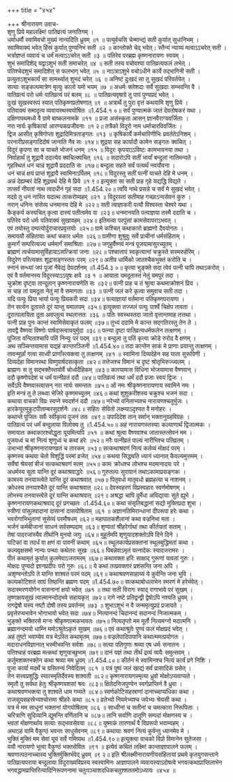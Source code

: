 +++
title = "४५४"

+++
श्रीनारायण उवाच-  
शृणु प्रिये महालक्ष्मि! पातिव्रत्यं जनातिगम् ।  
धर्माधर्मौ स्वामिवचो मुख्यं नान्यदिति ध्रुवम् ॥१ ॥
पत्युर्वचसि चेन्मान्द्यं सती कुर्यात् सुधानिभम् ।  
स्वामिवाक्यं भवेत् हिंस्रं कुर्यात् पुण्यनिभं सती ॥२ ॥
कान्तोक्ते चेद् भवेत्। स्तैन्यं न्याय्यं मत्वाऽऽचरेत् सती ।  
भर्त्राज्ञप्तं व्यवायं च धर्मं मत्वाऽऽचरेत् सती ॥३ ॥
पतिरेव परब्रह्म कृष्णनारायणः स्वयम् ।  
शुभं समादिशेद् यद्वाऽशुभं सती समाचरेत् ॥४ ॥
सती तस्य वचोवश्या पातिव्रत्यफलं लभेत् ।  
पतिश्चेदशुभं समादिशेत् स फलभाग् भवेत् ॥५ ॥
नाऽत्राऽशुभे वचोऽधीने कार्ये तद्भागिनी सती ।  
प्रत्युताऽशुभकार्यं सा सामर्थ्यात् शुभदं चरेत् ॥६ ॥
अनिष्टं दुःखदं सा तु सुखदं परिवर्तयेत् ।  
सत्याः सङ्कल्पमात्रेण मृत्युः कालो यमो भयम् ॥७ ॥
अधर्मः क्लेशदाः सर्वे सुखदाः सम्भवन्ति वै ।  
पातिव्रत्यं परो धर्मः पातिव्रत्यं परं बलम् ॥८ ॥
पातिव्रत्यवृषाग्रे तु पापं पुण्यप्रदं भवेत् ।  
दुःखं सुखस्वरूपं स्यात् पतिकृष्णप्रतोषणात् ॥९ ॥
अत्रार्थे तु पुरा वृत्तं कथयामि शृणु प्रिये ।  
पतिवाक्यं समादृत्य व्यवायस्थस्वयोषितः ॥1.454.१ ०॥
सर्वं पुण्यात्मकं जातं देवतोषकरं यथा ।  
दक्षिणापथमध्ये वै ग्रामे बाष्कलनामके ॥११ ॥
प्रजा असंस्कृता आसन् ज्ञानवैराग्यवर्जिताः ।  
नरा नार्यः कृषिकार्या आरण्यकप्रजीवनाः ॥१ २॥
तत्रैको विदुरो नाम धर्माचारविवर्जितः ।  
द्विज आसीत् कृषिगोप्ता शूद्रादिमित्रताङ्गतः ॥१३ ॥
कृषिकार्ये कर्मचारिणीभिः प्रवर्ततेऽनिशम् ।  
परनारीप्रसङ्गादिदोषं जानाति नैव सः ॥१४॥
शूद्रया सह कार्यादौ कामेन सङ्गतः क्वचित् ।  
विदुरं कृपणा सा च याचते भोजनं धनम् ॥१५ ॥
विदुरः कृपयाऽऽविष्टः कामभावनया तथा ।  
निर्वाहार्थं तु शूद्रायै ददात्येव क्वचित्क्वचित् ॥१६ ॥
सदारोऽपि सतीं भार्यां बन्दुलां नातिमन्यते ।  
गृहस्थितं धनं चान्नं शूद्रायै प्रददाति सः ॥१७॥
बन्दुला सहते सर्वं पत्यर्थं नवयौवना ।  
धनं चान्नं क्षयं प्राप्तं शूद्रायै स्वामिनाऽर्पितम् ॥१८॥
विदुरस्तु सतीं पत्नीं याचते देहि मे धनम् ।  
अन्नं देह्यम्बरं देहि शूद्र्यर्थ देहि मे प्रिये ॥१ ९॥
इत्युक्ता सा सती प्राह गृहे यद्यद्धि विद्यते ।  
तत्सर्वं नीयतां नाथ त्वदधीनं गृहं सदा ॥1.454.२०॥
त्वयि नाथे प्रसन्ने च सर्वं मे सुखदं भवेत् ।  
मदग्रे तु धनं नास्ति यदात्थ तत्करोम्यहम् ॥२१ ॥
विदुरस्तां सतीमाह गच्छाऽन्यसेवनं कुरु ।  
नरान् धनिनः संसेव्य धनमानय देहि मे ॥२२॥
सती त्वाज्ञाकरी पत्यौ विश्वस्ता चेश्वरे यथा ।  
कैङ्कर्य कस्यचित् कृत्वा दास्यं पतीत्वमेव वा ॥२३॥
धनमानयति पत्याज्ञया तस्मै ददाति च ।  
पतिरेव परो धर्मः पतिवाक्यं सुखावहम् ॥२४॥
इतिमत्वा परपुंसां कामसेवापराऽभवत् ।  
एवं तयोस्तु दम्पत्योर्दुराचारप्रवृत्तयोः ॥२५॥
ग्रामे कश्चित् कथाकारो ब्राह्मणो दैवयोगतः ।  
समाययौ संहितायाः कथां चकार धर्मतः ॥२६॥
ग्रामीणा शुश्रुवुः सर्वे प्राचीनां धर्मसंहिताम् ।  
कुमार्गं सम्परित्यज्य धर्ममार्गं समाश्रिताः ॥२७॥
जगृहुर्वैष्णवं मन्त्रं पूजयामासुरच्युतम् ।  
ब्राह्मणं त्वर्चयामासुर्विहायाऽसत्क्रियां जनाः ॥२८॥
पश्चात्तापं स्वकृत्यानां चक्रुस्ते सस्मरुर्हरिम् ।  
विदुरेण परित्यक्तः शूद्रासङ्गस्ततः परम् ॥२९॥
अतीव धार्मिको जातश्चैकभुक्तं करोति च ।  
स्नानं सन्ध्यां जपं पूजां नैवेद्यं देवदर्शनम् ॥1.454.३ ०॥
कृत्वा भुङ्क्ते सदा त्वेवं पत्नी चापि तथाऽकरोत् ।  
एवं वै वर्तमानस्य विदुरस्याऽऽयुषः क्षये ॥३ १ ॥
आयाता यमदूतास्तं नेतुं यमपुरं तदा ।  
चुक्रोश दृष्ट्वा तान्दूतान् कृष्णनारायणेति सः ॥३२॥
पत्नी प्राह च तं श्रुत्वा कथमाक्रोशनं प्रिय ।  
स चाह तां यमदूता नेतुं मां वै समागताः ॥३३ ॥
पत्नी जलं करे कृत्वा समुवाच सती तदा ।  
यदि पत्युः प्रिया भार्या पत्युः प्रियकरी सदा ॥३४॥
पत्याज्ञायां वर्तमाना पतिकृष्णपरायणा ।  
तेन सत्येन दूतास्ते दूरं यान्तु यमालयम् ॥३५॥
इत्युक्त्वा तज्जलं पत्युः पार्श्वे चिक्षेप तावता ।  
दूरात्पलायिता दूता अवप्लुत्य स्थलात्ततः ॥३६ ॥
पतिः स्वस्थस्तदा जातो वृत्तान्तमाह तत्तथा ।  
पत्नी प्राह पुनः कान्तं स्वामिसेवाकृतं फलम् ॥३७॥
तुभ्यं ददामि मे कान्त सद्गतिरस्तु तेन ते ।  
तावद्वै वैष्णवा विष्णोः पार्षदास्त्वाययुर्मुदा ॥३८॥
पत्न्या दृष्टा पातिव्रत्यधर्मफलेन तत्क्षणम् ।  
पूजिता वन्दिताश्चापि पतिं निन्युः परं पदम् ॥३९॥
बन्दुला तु पतिं कृत्वा क्रोडे रुरोद वै क्षणम् ।  
अथ सञ्चिन्तयामास यद्यहं कान्तरञ्जिनी ॥1.454.४०॥
तदा कान्तेन साकं मे प्राणाः प्रयान्तु तत्क्षणम् ।  
तावन्मूर्छां गत्वा साध्वी प्राणाँस्त्यक्त्वा तु तत्क्षणम् ॥४१ ॥
स्वामिना दिव्यदेहेन सह याता सुरूपिणी ।  
दिव्यदेहा विमानस्था विष्णुपार्षदसत्कृता ॥४२॥
तत्तेजश्च विमानं च दृष्टं श्रोतृभिरुज्ज्वलम् ।  
ब्राह्मणः स तु सद्भक्तैस्तयोर्वै चोर्ध्वदैहिकम् ॥४३॥
कारयामास विधिना भोजयामास वैष्णवान् ।  
ददौ कृष्णोपदेशं च धर्मं पत्नीव्रतं ददौ ॥४४॥
पातिव्रत्यं तथा धर्मं ददौ प्रजाः स्वयं द्विजः ।  
सर्वेऽपि वैष्णवास्त्वासन् नरा नार्यः समन्ततः ॥४५॥
ओं नमः श्रीकृष्णनारायणाय स्वामिने नमः ।  
इति मन्त्रं तु ते लब्ध्वा भेजिरे कृष्णमच्युतम् ॥४६॥
कथां शुशुकरीशस्य चक्रुश्च भजनं सदा ।  
कथाया वाचको विप्रः स्वप्ने स्वदर्शनं ददौ ॥४७॥
नरेभ्यो वनिताभ्यश्च नारायणश्चतुर्भुजः ।  
हारकेयूरमुकुटपीताम्बरसुदर्शनैः ॥४८॥
सहितः सेवितो लक्ष्म्याऽदृश्यत वै मनोहरः ।  
कथान्ते पूजितः सर्वैः स्वीकृत्य पूजनं ततः ॥४९॥
उपादिदेश तान् सर्वान् भक्तानुग्रहविग्रहः ।  
पातिव्रत्यं परं धर्मं बन्दुलाया विलोक्य तु ॥1.454.५०॥
अहं नारायणस्तस्याः कल्याणार्थं द्विजात्मकः ।  
समायातः कथाकारश्चोद्धृता यूयमित्यपि ॥५१ ॥
कथां श्रुत्वा वैष्णवाश्च जातास्तत्सेवनं मम ।  
पूजयध्वं च मां नित्यं शृणुध्वं च कथां हरेः ॥५२॥
नरैः पत्नीव्रतं पाल्यं नारीभिश्च पतिव्रतम् ।  
उभाभ्यां श्रीकृष्णनारायणव्रतं च तारकम् ॥५३॥
सत्कथाश्रवणं नित्यं कर्तव्यं मोक्षदं परम् ।  
कृष्णस्य कथया चेतो विशुद्धिं परमां व्रजेत् ॥५४॥
कथया सिद्ध्यति ध्यानं ध्यानात् कैवल्यमुत्तमम् ।  
सर्वेषां श्रेयसां बीजं सत्कथाश्रवणं मतम् ॥५५॥
कामः क्रोधश्च लोभश्च मदमानादयः परे ।  
अधर्मस्य सुता यान्ति दूरं कथाश्रवाद्धरेः ॥५६॥
गुरुतल्पः सुरापानं तथाऽकामाप्रसङ्गकः ।  
कामस्य तनयास्त्वेते यान्ति दूरं कथाश्रवात् ॥५७॥
पितृवधो मातृवधो ब्रह्महत्या च नाशनम् ।  
क्रोधस्य तनयाश्चैते दूरं यान्ति कथाश्रवात् ॥२८॥
देवस्वहरणं विप्रस्वहारः स्वर्णमोषणम् ।  
लोभस्य तनयास्त्वेते दूरं यान्ति कथाश्रवात् ॥२९॥
अश्रद्धा चापि दुर्मेधा अविद्यायाः सुते ह्युभे ।  
कृष्णनारायणकथाश्रवाद् दूरं प्रगच्छतः ॥1.454.६०॥
कथा संसृतिबद्धानां सद्यो मुक्तिप्रदा शुभा ।  
स्त्रीणां पांसुलपादानां दासानां दासयोषिताम् ॥६१ ॥
अज्ञानतिमिरान्धानां दीपरूपा हरेः कथा ।  
भवरोगाभिभूतानां सुसेव्यं परमौषधम् ॥६२॥
महापातकशैलानां कथा वज्रनिभा मता ।  
भर्जनं कर्मबीजानां साधनं सर्वसम्पदाम् ॥६३॥
शृण्वतां श्रीहरेर्गाथां तथा कीर्तयतां सताम् ।  
तेषां पादरजांस्यैव तीर्थानि मुनयो जगुः ॥६४॥
मुहूर्तमपि शृणुयादशक्तोऽपि दिने दिने ।  
घटिकां वा तदर्धं वा क्षणं वा पावनीं कथाम् ॥६५॥
स्थूलकार्यप्रसक्तानां स्थूलबुद्धिमतां कथा ।  
कल्पवृक्षसमो नान्यः पन्थाः कथेतरः सुखः ॥६६॥
पिबन्नेवाऽमृतं यत्नादेकः स्यादजरामरः ।  
पीतं कथामृतं कुर्यात् कुलमेवाऽजरामरम् ॥६७॥
कथावक्ता हरिः साक्षाद् गुरूणां यावतां गुरुः ।  
मोक्षदः पुण्यदो ज्ञानप्रदीपः परो गुरुः ॥६८॥
ये कथां तत्प्रवक्तारं प्रशंसन्ति जना अपि ।  
अशृण्वन्तोऽपि ते यान्ति शाश्वतं परमं पदम् ॥६९॥
कथाश्रवणसाहाय्यं ये कुर्वन्ति जना भुवि ।  
कल्पकोटिशतं साग्रं तिष्ठन्ति ब्रह्मणः पदम् ॥1.454.७०॥
सत्कथाबोधलाभेन स्मरणं मे हरेर्भवेत् ।  
सदास्मरणयोगेन वासनानां क्षयो भवेत् ॥७१ ॥
तथा सती विरागः स्याद् रागाभावे परं सुखम् ।  
तृष्णाक्षयसुखं त्वात्मानन्दोद्भवे सहायकृत् ॥७२॥
रागे नष्टे प्रतिद्वन्द्वी द्वेषोऽपि नश्यति ध्रुवम् ।  
रागद्वेषौ यस्य नष्टौ दोषौ तस्य प्रवर्तनम् ॥७३ ॥
शुभाऽशुभं न वै जन्ममृत्युप्रदं प्रजायते ।  
प्रवृत्तेरप्यभावेन भोगाभावो भवेत् सदा ॥७४॥
नित्यानन्दं चिदानन्दं सदानन्दं निजात्मकम् ।  
भुङ्क्ते भक्तिरसे मग्नः श्रीकृष्णात्मकभावतः ॥७५॥
नित्यतृप्तो मम मूर्तौ नित्यमग्नो मदात्मनि ।  
ब्रह्मानन्दमयो धाम्नि ममोऽश्रुतेऽकृतं सुखम् ॥७६॥
एवं कथाश्रुतेः पुण्यं फलं मोक्षप्रदं भवेत् ।  
अहं तुष्टो भवाम्येव यत्र मेऽस्ति कथामृतम् ॥७७॥
वज्रलेपादिपापानि कथात्ममत्प्रयोगतः ।  
मदाराधनविज्ञानात् भस्मीभवन्ति सर्वशः ॥७८॥
सत्या पतिगुणाः श्रव्या एष धर्मः सनातनः ।  
पतिश्चाहं परब्रह्म मत्कथां शृणुयाच्छुभाम् ॥७९॥
दानं यज्ञं तथा तीर्थं द्रव्यं व्ययैः समुत्सवम् ।  
कर्तुमशक्तभक्तेन कथा श्रव्या मम ध्रुवम् ॥1.454.८०॥
कीर्तनं मे स्वामिनश्च नित्यं कार्यं प्रगे निशि ।  
पूजा कार्या मदर्थे च ग्रसितन्यं निवेदितम् ॥८१ ॥
पत्रं पुष्पं जलं खाद्यं सर्वं प्रासादिकं ग्रसेत् ।  
तेन सत्त्वप्रशुद्धिः स्यात्स्मृतिर्देवस्य शाश्वती ॥८२॥
कृष्णनारायणस्मृत्या ध्रुवो मोक्षोऽप्यवाप्यते ।  
स्मृतौ तु सर्वथा हेतुः श्रीकृष्णयशसां श्रवः ॥८३॥
क्षितेदनिजपुण्येन स्वर्गप्राप्तिर्न वै ध्रुवा ।  
कथाश्रवणभक्त्या तु शाश्वतॆ धाम गम्यते ॥८४॥
स्वर्णकोटिसहस्राणां दानाच्चाप्यधिका कथा ।  
राजसूयसहस्रेभ्यश्चोत्तमा श्रीहरेः कथा ॥८५॥
व्रतेभ्यो नियमेभ्यश्च जपेभ्यः श्रेयसी कथा ।  
यत्र मे मम साधूनां भक्तानां योगयोषिताम् ॥८६ ॥
साध्वीनां च सतीनां च चमत्कारा निरूपिताः ।  
चरित्राणि सुदिव्यानि द्युमन्ति वर्णितानि च ॥८७॥
तानि सर्वाणि दातॄणि सम्पदां मोक्षणस्य च ।  
भवतां मोक्षणार्थाय सत्याः सद्भावसेवया ॥८८॥
युष्माकं तारणार्थं वै विप्ररूपो भवाम्यहम् ।  
अथाऽहं यामि वैकुण्ठं भवन्तः साधुसेवनम् ॥८९॥
कथायाः श्रवणं नित्यं कुर्वन्तु ध्यानमेव मे ।  
भुक्तिं मुक्तिं मम सेवां यूयं सर्वे गमिष्यथ ॥1.454.९०॥
इत्युक्त्वा वाचको विप्रो विमानेन सुतेजसा ।  
ययौ नारायणो भूत्वा वैकुण्ठं भक्तसेवितः ॥९१ ॥
इत्येवं कथितं लक्ष्मि! कान्ताज्ञापालने फलम् ।  
श्रवणात्पठनाच्चास्य भुक्तिर्मुक्तिर्भवेद् ध्रुवम् ॥९ २॥
इति श्रीलक्ष्मीनारायणीयसंहितायां प्रथमे कृतयुगसन्ताने पातिव्रत्यपराया बन्दुलाया विदुराख्यविप्रस्य स्वस्वामिनः आज्ञापालने व्यवायस्याऽदोषत्वे भगवत्कथाप्राप्तिलाभेन भगवद्धामप्राप्तिरित्यादिनिरूपणनामा चतुःपञ्चाशदधिकचतुश्शततमोऽध्यायः ॥४५४ ॥
    
